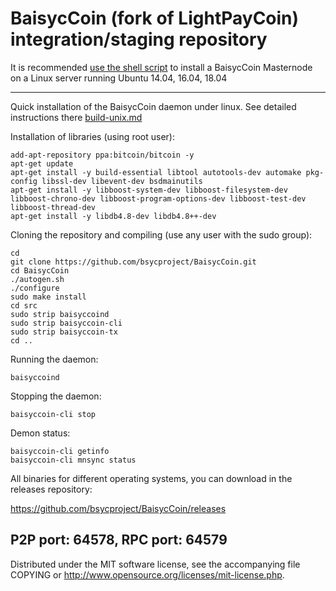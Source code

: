 BaisycCoin (fork of LightPayCoin) integration/staging repository
======================================


It is recommended [use the shell script](https://github.com/bsycproject/bsycinstall) to install a BaisycCoin Masternode on a Linux server running Ubuntu 14.04, 16.04, 18.04

***

Quick installation of the BaisycCoin daemon under linux. See detailed instructions there [build-unix.md](build-unix.md)

Installation of libraries (using root user):

    add-apt-repository ppa:bitcoin/bitcoin -y
    apt-get update
    apt-get install -y build-essential libtool autotools-dev automake pkg-config libssl-dev libevent-dev bsdmainutils
    apt-get install -y libboost-system-dev libboost-filesystem-dev libboost-chrono-dev libboost-program-options-dev libboost-test-dev libboost-thread-dev
    apt-get install -y libdb4.8-dev libdb4.8++-dev

Cloning the repository and compiling (use any user with the sudo group):

    cd
    git clone https://github.com/bsycproject/BaisycCoin.git
    cd BaisycCoin
    ./autogen.sh
    ./configure
    sudo make install
    cd src
    sudo strip baisyccoind
    sudo strip baisyccoin-cli
    sudo strip baisyccoin-tx
    cd ..

Running the daemon:

    baisyccoind 

Stopping the daemon:

    baisyccoin-cli stop

Demon status:

    baisyccoin-cli getinfo
    baisyccoin-cli mnsync status

All binaries for different operating systems, you can download in the releases repository:

https://github.com/bsycproject/BaisycCoin/releases

P2P port: 64578, RPC port: 64579
-
Distributed under the MIT software license, see the accompanying file COPYING or http://www.opensource.org/licenses/mit-license.php.
